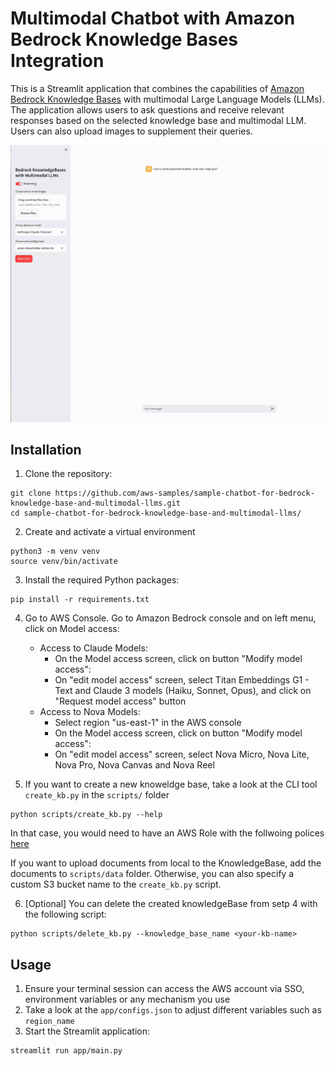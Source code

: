 # Multimodal Chatbot with Amazon Bedrock Knowledge Bases Integration

This is a Streamlit application that combines the capabilities of [Amazon Bedrock Knowledge Bases](https://aws.amazon.com/bedrock/knowledge-bases/) with multimodal Large Language Models (LLMs). The application allows users to ask questions and receive relevant responses based on the selected knowledge base and multimodal LLM. Users can also upload images to supplement their queries.

![Application demo](doc/demo.gif)


## Installation

1. Clone the repository:
```
git clone https://github.com/aws-samples/sample-chatbot-for-bedrock-knowledge-base-and-multimodal-llms.git
cd sample-chatbot-for-bedrock-knowledge-base-and-multimodal-llms/
```

2. Create and activate a virtual environment
```
python3 -m venv venv
source venv/bin/activate
```

3. Install the required Python packages:
```
pip install -r requirements.txt
```

4. Go to AWS Console. Go to Amazon Bedrock console and on left menu, click on Model access:
    * Access to Claude Models:
       * On the Model access screen, click on button "Modify model access":
       * On "edit model access" screen, select Titan Embeddings G1 - Text and Claude 3 models (Haiku, Sonnet, Opus), and click on "Request model access" button
   * Access to Nova Models:
      * Select region "us-east-1" in the AWS console
      * On the Model access screen, click on button "Modify model access":
      * On "edit model access" screen, select Nova Micro, Nova Lite, Nova Pro, Nova Canvas and Nova Reel


6. If you want to create a new knoweldge base, take a look at the CLI tool `create_kb.py` in the `scripts/` folder
```
python scripts/create_kb.py --help 
```
In that case, you would need to have an AWS Role with the follwoing polices [here](doc/kb-polices.txt)

If you want to upload documents from local to the KnowledgeBase, add the documents to `scripts/data` folder. Otherwise, you can also specify a custom S3 bucket name to the `create_kb.py` script.

6. [Optional] You can delete the created knowledgeBase from setp 4 with the following script:
```
python scripts/delete_kb.py --knowledge_base_name <your-kb-name>
```

## Usage
1. Ensure your terminal session can access the AWS account via SSO, environment variables or any mechanism you use
2. Take a look at the `app/configs.json` to adjust different variables such as `region_name`
3. Start the Streamlit application:

```
streamlit run app/main.py
```


